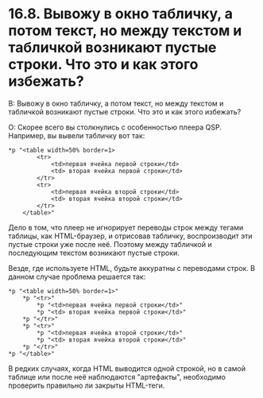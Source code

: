 # 16.8. Вывожу в окно табличку, а потом текст, но между текстом и табличкой возникают пустые строки. Что это и как этого избежать?
<!-- [:faq_16_08] -->

В: Вывожу в окно табличку, а потом текст, но между текстом и табличкой возникают пустые строки. Что это и как этого избежать?

О:
Скорее всего вы столкнулись с особенностью плеера QSP. Например, вы вывели табличку вот так:
```qsp
*p "<table width=50% border=1>
		<tr>
			<td>первая ячейка первой строки</td>
			<td> вторая ячейка первой строки</td>
		</tr>
		<tr>
			<td>первая ячейка второй строки</td>
			<td> вторая ячейка второй строки</td>
		</tr>
	</table>"
```
Дело в том, что плеер не игнорирует переводы строк между тегами таблицы, как HTML-браузер, и отрисовав табличку, воспроизводит эти пустые строки уже после неё. Поэтому между табличкой и последующим текстом возникают пустые строки.

Везде, где используете HTML, будьте аккуратны с переводами строк. В данном случае проблема решается так:
```qsp
*p "<table width=50% border=1>"
	*p "<tr>"
		*p "<td>первая ячейка первой строки</td>"
		*p "<td> вторая ячейка первой строки</td>"
	*p "</tr>"
	*p "<tr>"
		*p "<td>первая ячейка второй строки</td>"
		*p "<td> вторая ячейка второй строки</td>"
	*p "</tr>"
*p "</table>"
```
В редких случаях, когда HTML выводится одной строкой, но в самой таблице или после неё наблюдаются "артефакты", необходимо проверить правильно ли закрыты HTML-теги.
